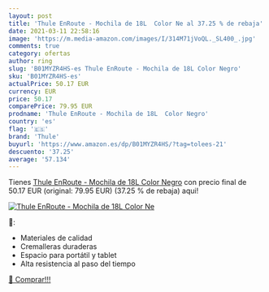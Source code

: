 ```yaml
---
layout: post
title: 'Thule EnRoute - Mochila de 18L  Color Ne al 37.25 % de rebaja'
date: 2021-03-11 22:58:16
image: 'https://m.media-amazon.com/images/I/314M71jVoQL._SL400_.jpg'
comments: true
category: ofertas
author: ring
slug: 'B01MYZR4HS-es Thule EnRoute - Mochila de 18L Color Negro'
sku: 'B01MYZR4HS-es'
actualPrice: 50.17 EUR
currency: EUR
price: 50.17
comparePrice: 79.95 EUR
prodname: 'Thule EnRoute - Mochila de 18L  Color Negro'
country: 'es'
flag: '🇪🇸'
brand: 'Thule'
buyurl: 'https://www.amazon.es/dp/B01MYZR4HS/?tag=tolees-21'
descuento: '37.25'
average: '57.134'
---
```


Tienes [Thule EnRoute - Mochila de 18L  Color Negro](https://www.amazon.es/dp/B01MYZR4HS/?tag=tolees-21) con precio final de  50.17 EUR (original: 79.95 EUR) (37.25 %  de rebaja) aqui!

[![Thule EnRoute - Mochila de 18L  Color Ne](https://m.media-amazon.com/images/I/314M71jVoQL._SL400_.jpg)](https://www.amazon.es/dp/B01MYZR4HS/?tag=tolees-21)

🔎:

- Materiales de calidad
- Cremalleras duraderas
- Espacio para portátil y tablet
- Alta resistencia al paso del tiempo

[🛒 Comprar!!!](https://www.amazon.es/dp/B01MYZR4HS/?tag=tolees-21)
